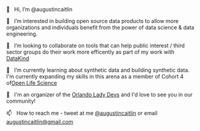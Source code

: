👋  &nbsp; Hi, I’m @augustincaitlin

👀  &nbsp; I’m interested in building open source data products to allow more organizations and individuals benefit from the power of data science & data engineering.

💞️ &nbsp; I’m looking to collaborate on tools that can help public interest / third sector groups do their work more efficently as part of my work with [DataKind](https://www.datakind.org/)

🌱 &nbsp; I’m currently learning about synthetic data and building synthetic data. I'm currently expanding my skills in this arena as a member of Cohort 4 of[Open Life Science](http://openlifesci.org)

🌼  &nbsp; I'm an organizer of the [Orlando Lady Devs](https://orlandoladydevelopers.com/) and I'd love to see you in our community!

📫  &nbsp; How to reach me - tweet at me [@augustincaitlin](https://twitter.com/augustincaitlin) or email augustincaitlin@gmail.com 

<!---
augustincaitlin/augustincaitlin is a ✨ special ✨ repository because its `README.md` (this file) appears on your GitHub profile.
You can click the Preview link to take a look at your changes.
--->
